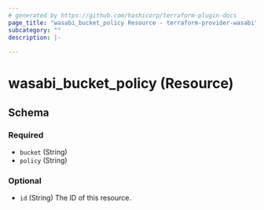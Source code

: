 ```yaml
---
# generated by https://github.com/hashicorp/terraform-plugin-docs
page_title: "wasabi_bucket_policy Resource - terraform-provider-wasabi"
subcategory: ""
description: |-
  
---
```


# wasabi_bucket_policy (Resource)





<!-- schema generated by tfplugindocs -->
## Schema

### Required

- `bucket` (String)
- `policy` (String)

### Optional

- `id` (String) The ID of this resource.


